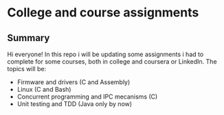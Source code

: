 # College and course assignments
## Summary
Hi everyone! In this repo i will be updating some assignments i had to complete for some courses, both in college and coursera or LinkedIn. The topics will be:
- Firmware and drivers (C and Assembly)
- Linux (C and Bash)
- Concurrent programming and IPC mecanisms (C)
- Unit testing and TDD (Java only by now)

